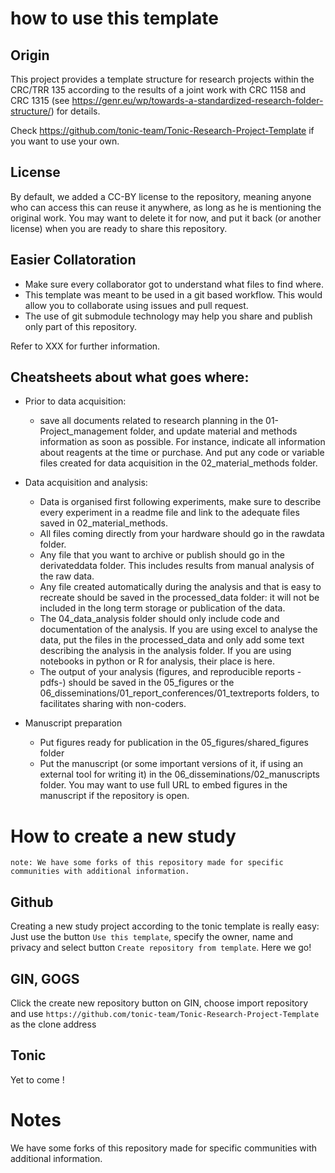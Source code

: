 # how to use this template

## Origin

This project provides a template structure for research projects within the CRC/TRR 135 according to the results of a joint work with CRC 1158 and CRC 1315 (see https://genr.eu/wp/towards-a-standardized-research-folder-structure/) for details.

Check https://github.com/tonic-team/Tonic-Research-Project-Template if you want to use your own.

## License

By default, we added a CC-BY license to the repository, meaning anyone who can access this can reuse it anywhere, as long as he is mentioning the original work. You may want to delete it for now, and put it back (or another license) when you are ready to share this repository.

## Easier Collatoration

- Make sure every collaborator got to understand what files to find where.
- This template was meant to be used in a git based workflow. This would allow you to collaborate using issues and pull request. 
- The use of git submodule technology may help you share and publish only part of this repository. 

Refer to XXX for further information.


## Cheatsheets about what goes where:

- Prior to data acquisition: 
    - save all documents related to research planning in the 01-Project_management folder, and update material and methods information as soon as possible. For instance, indicate all information about reagents at the time or purchase. And put any code or variable files created for data acquisition in the 02_material_methods folder.

- Data acquisition and analysis: 
    - Data is organised first following experiments, make sure to describe every experiment in a readme file and link to the adequate files saved in 02_material_methods.
    - All files coming directly from your hardware should go in the rawdata folder.
    - Any file that you want to archive or publish should go in the derivateddata folder. This includes results from manual analysis of the raw data.
    - Any file created automatically during the analysis and that is easy to recreate should be saved in the processed_data folder: it will not be included in the long term storage or publication of the data.
    - The 04_data_analysis folder should only include code and documentation of the analysis. If you are using excel to analyse the data, put the files in the processed_data and only add some text describing the analysis in the analysis folder. If you are using notebooks in python or R for analysis, their place is here.
    - The output of your analysis (figures, and reproducible reports -pdfs-) should be saved in the 05_figures or the 06_disseminations/01_report_conferences/01_textreports folders, to facilitates sharing with non-coders.

- Manuscript preparation
    - Put figures ready for publication in the 05_figures/shared_figures folder
    - Put the manuscript (or some important versions of it, if using an external tool for writing it) in the 06_disseminations/02_manuscripts folder. You may want to use full URL to embed figures in the manuscript if the repository is open.
    



# How to create a new study

`note: We have some forks of this repository made for specific communities with additional information.`

## Github

Creating a new study project according to the tonic template is really easy: Just use the button `Use this template`, specify the owner, name and privacy and select button `Create repository from template`. Here we go!

## GIN, GOGS

Click the create new repository button on GIN, choose import repository and use `https://github.com/tonic-team/Tonic-Research-Project-Template` as the clone address

## Tonic

Yet to come !

# Notes
  
We have some forks of this repository made for specific communities with additional information.